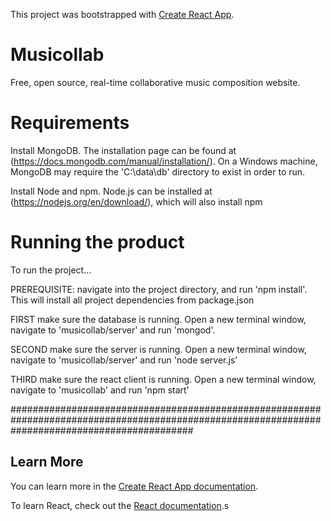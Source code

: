 This project was bootstrapped with [Create React App](https://github.com/facebook/create-react-app).

# Musicollab
Free, open source, real-time collaborative music composition website.

# Requirements
Install MongoDB. The installation page can be found at (https://docs.mongodb.com/manual/installation/). On a Windows machine, MongoDB may require the 'C:\data\db' directory to exist in order to run.

Install Node and npm. Node.js can be installed at (https://nodejs.org/en/download/), which will also install npm

# Running the product
To run the project...

PREREQUISITE: navigate into the project directory, and run 'npm install'. This will install all project dependencies from package.json

FIRST make sure the database is running. Open a new terminal window, navigate to 'musicollab/server' and run 'mongod'.

SECOND make sure the server is running. Open a new terminal window, navigate to 'musicollab/server' and run 'node server.js'

THIRD make sure the react client is running. Open a new terminal window, navigate to 'musicollab' and run 'npm start'

#################################################################################################################################################

## Learn More

You can learn more in the [Create React App documentation](https://facebook.github.io/create-react-app/docs/getting-started).

To learn React, check out the [React documentation](https://reactjs.org/).s